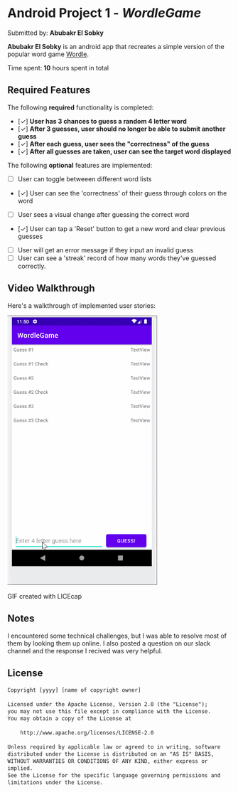 # Android Project 1 - *WordleGame*

Submitted by: **Abubakr El Sobky**

**Abubakr El Sobky** is an android app that recreates a simple version of the popular word game [Wordle](https://www.nytimes.com/games/wordle/index.html). 

Time spent: **10** hours spent in total

## Required Features

The following **required** functionality is completed:

- [✓] **User has 3 chances to guess a random 4 letter word**
- [✓] **After 3 guesses, user should no longer be able to submit another guess**
- [✓] **After each guess, user sees the "correctness" of the guess**
- [✓] **After all guesses are taken, user can see the target word displayed**

The following **optional** features are implemented:

- [ ] User can toggle betweeen different word lists
- [✓] User can see the 'correctness' of their guess through colors on the word 
- [ ] User sees a visual change after guessing the correct word
- [✓] User can tap a 'Reset' button to get a new word and clear previous guesses
- [ ] User will get an error message if they input an invalid guess
- [ ] User can see a 'streak' record of how many words they've guessed correctly.

## Video Walkthrough

Here's a walkthrough of implemented user stories:

<img src=WordleGame.gif />

<!-- Replace this with whatever GIF tool you used! -->
GIF created with LICEcap 
<!-- Recommended tools:
[Kap](https://getkap.co/) for macOS
[ScreenToGif](https://www.screentogif.com/) for Windows
[peek](https://github.com/phw/peek) for Linux. -->

## Notes
I encountered some technical challenges, but I was able to resolve most of them by looking them up online. I also posted a question on our slack channel
and the response I recived was very helpful.

## License

    Copyright [yyyy] [name of copyright owner]

    Licensed under the Apache License, Version 2.0 (the "License");
    you may not use this file except in compliance with the License.
    You may obtain a copy of the License at

        http://www.apache.org/licenses/LICENSE-2.0

    Unless required by applicable law or agreed to in writing, software
    distributed under the License is distributed on an "AS IS" BASIS,
    WITHOUT WARRANTIES OR CONDITIONS OF ANY KIND, either express or implied.
    See the License for the specific language governing permissions and
    limitations under the License.

